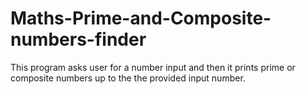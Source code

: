 # Maths-Prime-and-Composite-numbers-finder
This program asks user for a number input and then it prints prime or composite numbers up to the the provided input number.
